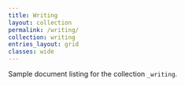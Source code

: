 ```yaml
---
title: Writing
layout: collection
permalink: /writing/
collection: writing
entries_layout: grid
classes: wide
---
```


Sample document listing for the collection `_writing`.
